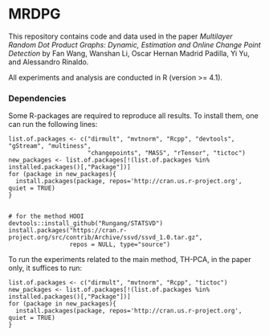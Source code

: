 # MRDPG
This repository contains code and data used in the paper *Multilayer Random Dot Product Graphs: Dynamic, Estimation and Online Change Point Detection* by Fan Wang, Wanshan Li, Oscar Hernan Madrid Padilla, Yi Yu, and Alessandro Rinaldo.

All experiments and analysis are conducted in R (version >= 4.1).

### Dependencies
Some R-packages are required to reproduce all results. To install them, one can run the following lines:

```
list.of.packages <- c("dirmult", "mvtnorm", "Rcpp", "devtools", "gStream", "multiness",
                      "changepoints", "MASS", "rTensor", "tictoc")
new_packages <- list.of.packages[!(list.of.packages %in% installed.packages()[,"Package"])]
for (package in new_packages){
  install.packages(package, repos='http://cran.us.r-project.org', quiet = TRUE)
}


# for the method HOOI
devtools::install_github("Rungang/STATSVD")
install.packages("https://cran.r-project.org/src/contrib/Archive/ssvd/ssvd_1.0.tar.gz", 
                 repos = NULL, type="source")

```

To run the experiments related to the main method, TH-PCA, in the paper only, it suffices to run:
```
list.of.packages <- c("dirmult", "mvtnorm", "Rcpp", "tictoc")
new_packages <- list.of.packages[!(list.of.packages %in% installed.packages()[,"Package"])]
for (package in new_packages){
  install.packages(package, repos='http://cran.us.r-project.org', quiet = TRUE)
}
```
